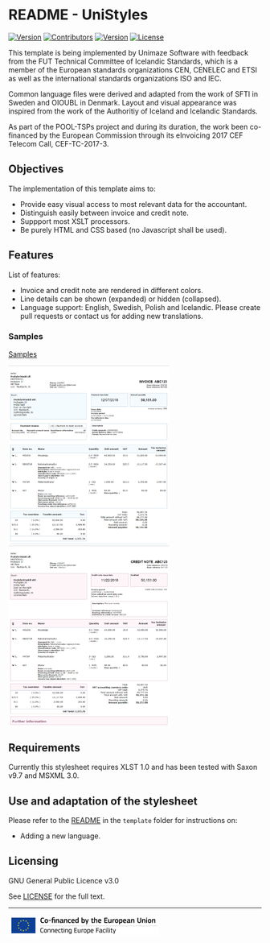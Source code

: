 # README - UniStyles


[![Version](https://img.shields.io/github/issues/unimaze/unimaze-peppol-stylesheets.svg)](https://github.com/unimaze/unimaze-peppol-stylesheets/issues)
[![Contributors](https://img.shields.io/github/contributors/unimaze/unimaze-peppol-stylesheets.svg)](https://github.com/unimaze/unimaze-peppol-stylesheets/graphs/contributors)
[![Version](https://img.shields.io/github/release/unimaze/unimaze-peppol-stylesheets.svg)](https://github.com/unimaze/unimaze-peppol-stylesheets/releases)
[![License](https://img.shields.io/badge/license-GPL%20v3.0-brightgreen.svg)](LICENSE.txt)
 
This template is being implemented by Unimaze Software with feedback from the FUT Technical Committee of Icelandic Standards, which 
is a member of the European standards organizations CEN, CENELEC and ETSI as well as the international standards organizations ISO and IEC.

Common language files were derived and adapted from the work of SFTI in Sweden and OIOUBL in Denmark. Layout and visual appearance was inspired from the work of the  Authoritiy of Iceland and Icelandic Standards.

As part of the POOL-TSPs project and during its duration, the work been co-financed by the European Commission through its eInvoicing 2017 CEF Telecom Call, CEF-TC-2017-3.

## Objectives
The implementation of this template aims to:
- Provide easy visual access to most relevant data for the accountant.
- Distinguish easily between invoice and credit note.
- Suppport most XSLT processors.
- Be purely HTML and CSS based (no Javascript shall be used).

## Features
List of features:
- Invoice and credit note are rendered in different colors.
- Line details can be shown (expanded) or hidden (collapsed).
- Language support: English, Swedish, Polish and Icelandic. Please create pull requests or contact us for adding new translations.

### Samples
[Samples](samples)

<img src="samples/biling-3/bisenubl-invoice-complete_en.png" width="320" />
<img src="samples/biling-3/bisenubl-creditnote-complete_en.png" width="320" />

## Requirements
Currently this stylesheet requires XLST 1.0 and has been tested with Saxon v9.7 and MSXML 3.0.

## Use and adaptation of the stylesheet
Please refer to the [README](templates/readme.md) in the `template` folder for instructions on:
- Adding a new language.

## Licensing
GNU General Public Licence v3.0

See [LICENSE](LICENSE.txt) for the full text.

---

![CEF - Connecting Europe Facility](resources/en_cef_300x42.png)